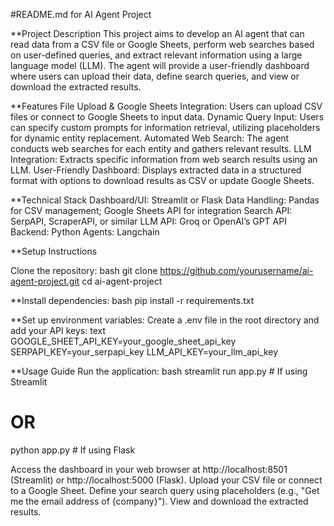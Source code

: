 
#README.md for AI Agent Project

**Project Description
This project aims to develop an AI agent that can read data from a CSV file or Google Sheets, perform web searches based on user-defined queries, and extract relevant information using a large language model (LLM). The agent will provide a user-friendly dashboard where users can upload their data, define search queries, and view or download the extracted results.

**Features
File Upload & Google Sheets Integration: Users can upload CSV files or connect to Google Sheets to input data.
Dynamic Query Input: Users can specify custom prompts for information retrieval, utilizing placeholders for dynamic entity replacement.
Automated Web Search: The agent conducts web searches for each entity and gathers relevant results.
LLM Integration: Extracts specific information from web search results using an LLM.
User-Friendly Dashboard: Displays extracted data in a structured format with options to download results as CSV or update Google Sheets.

**Technical Stack
Dashboard/UI: Streamlit or Flask
Data Handling: Pandas for CSV management; Google Sheets API for integration
Search API: SerpAPI, ScraperAPI, or similar
LLM API: Groq or OpenAI’s GPT API
Backend: Python
Agents: Langchain

**Setup Instructions

Clone the repository:
bash
git clone https://github.com/yourusername/ai-agent-project.git
cd ai-agent-project

**Install dependencies:
bash
pip install -r requirements.txt

**Set up environment variables:
Create a .env file in the root directory and add your API keys:
text
GOOGLE_SHEET_API_KEY=your_google_sheet_api_key
SERPAPI_KEY=your_serpapi_key
LLM_API_KEY=your_llm_api_key

**Usage Guide
Run the application:
bash
streamlit run app.py  # If using Streamlit
# OR 
python app.py          # If using Flask

Access the dashboard in your web browser at http://localhost:8501 (Streamlit) or http://localhost:5000 (Flask).
Upload your CSV file or connect to a Google Sheet.
Define your search query using placeholders (e.g., "Get me the email address of {company}").
View and download the extracted results.
